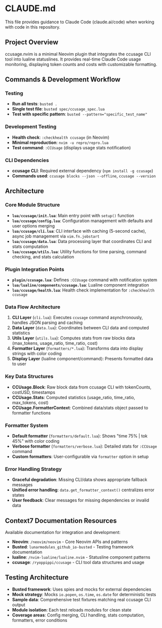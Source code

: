 # CLAUDE.md

This file provides guidance to Claude Code (claude.ai/code) when working with code in this repository.

## Project Overview

ccusage.nvim is a minimal Neovim plugin that integrates the ccusage CLI tool into lualine statuslines. It provides real-time Claude Code usage monitoring, displaying token counts and costs with customizable formatting.

## Commands & Development Workflow

### Testing
- **Run all tests**: `busted .`
- **Single test file**: `busted spec/ccusage_spec.lua`
- **Test with specific pattern**: `busted --pattern="specific_test_name"`

### Development Testing
- **Health check**: `:checkhealth ccusage` (in Neovim)
- **Minimal reproduction**: `nvim -u repro/repro.lua`
- **Test command**: `:CCUsage` (displays usage stats notification)

### CLI Dependencies
- **ccusage CLI**: Required external dependency (`npm install -g ccusage`)
- **Commands used**: `ccusage blocks --json --offline`, `ccusage --version`

## Architecture

### Core Module Structure
- **`lua/ccusage/init.lua`**: Main entry point with `setup()` function
- **`lua/ccusage/config.lua`**: Configuration management with defaults and user options merging
- **`lua/ccusage/cli.lua`**: CLI interface with caching (5-second cache), async job management via `vim.fn.jobstart`
- **`lua/ccusage/data.lua`**: Data processing layer that coordinates CLI and stats computation
- **`lua/ccusage/utils.lua`**: Utility functions for time parsing, command checking, and stats calculation

### Plugin Integration Points
- **`plugin/ccusage.lua`**: Defines `:CCUsage` command with notification system
- **`lua/lualine/components/ccusage.lua`**: Lualine component integration
- **`lua/ccusage/health.lua`**: Health check implementation for `:checkhealth ccusage`

### Data Flow Architecture
1. **CLI Layer** (`cli.lua`): Executes `ccusage` command asynchronously, handles JSON parsing and caching
2. **Data Layer** (`data.lua`): Coordinates between CLI data and computed statistics
3. **Utils Layer** (`utils.lua`): Computes stats from raw blocks data (max_tokens, usage_ratio, time_ratio, cost)
4. **Formatter Layer** (`formatters/*.lua`): Transforms data into display strings with color coding
5. **Display Layer** (lualine component/command): Presents formatted data to user

### Key Data Structures
- **CCUsage.Block**: Raw block data from ccusage CLI with tokenCounts, costUSD, timestamps
- **CCUsage.Stats**: Computed statistics (usage_ratio, time_ratio, max_tokens, cost)
- **CCUsage.FormatterContext**: Combined data/stats object passed to formatter functions

### Formatter System
- **Default formatter** (`formatters/default.lua`): Shows "time 75% | tok 45%" with color coding
- **Verbose formatter** (`formatters/verbose.lua`): Detailed stats for `:CCUsage` command
- **Custom formatters**: User-configurable via `formatter` option in setup

### Error Handling Strategy
- **Graceful degradation**: Missing CLI/data shows appropriate fallback messages
- **Unified error handling**: `data.get_formatter_context()` centralizes error states
- **User feedback**: Clear messages for missing dependencies or invalid data

## Context7 Documentation Resources

Available documentation for integration and development:
- **Neovim**: `/neovim/neovim` - Core Neovim APIs and patterns
- **Busted**: `lunarmodules_github_io-busted` - Testing framework documentation
- **lualine**: `/nvim-lualine/lualine.nvim` - Statusline component patterns
- **ccusage**: `/ryoppippi/ccusage` - CLI tool data structures and usage

## Testing Architecture

- **Busted framework**: Uses spies and mocks for external dependencies
- **Mock strategy**: Mocks `io.popen`, `os.time`, `os.date` for deterministic tests
- **Sample data**: Comprehensive test fixtures matching real ccusage CLI output
- **Module isolation**: Each test reloads modules for clean state
- **Coverage areas**: Config merging, CLI handling, stats computation, formatters, error conditions